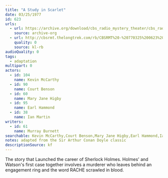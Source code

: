 ```yaml
---
title: "A Study in Scarlet"
date: 03/25/1977
id: 623
urls: 
  - url: https://archive.org/download/cbs_radio_mystery_theater/cbs_radio_mystery_theater-0601-0650.zip/cbs_radio_mystery_theater-0601-0650%2Fcbsrmt_0623_a_study_in_scarlett.mp3
    source: archive-org
  - url: http://cbsrmt.thelongtrek.com/rb/CBSRMT%20-%20770325%200623%20A%20Study%20In%20Scarlet_WLNH-FM_rb.mp3
    quality: 0
    source: kl-rb
audioQuality: 0
tags: 
  - adaptation
multipart: 0
actors:  
  - id: 104
    name: Kevin McCarthy  
  - id: 90
    name: Court Benson  
  - id: 60
    name: Mary Jane Higby  
  - id: 95
    name: Earl Hammond  
  - id: 38
    name: Ian Martin
writers:  
  - id: 61
    name: Murray Burnett
searchable: Kevin McCarthy,Court Benson,Mary Jane Higby,Earl Hammond,Ian Martin Murray Burnett
notes: adapted from the Sir Arthur Conan Doyle classic
descriptionSource: kf
---
```

The story that Launched the career of Sherlock Holmes. Holmes' and Watson's first case together involves a murderer who leaves behind an engagement ring and the word RACHE scrawled in blood.